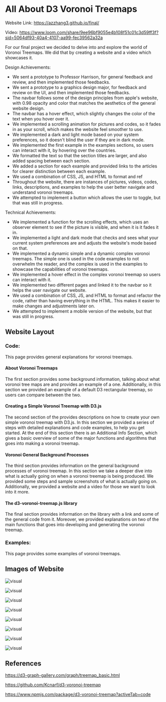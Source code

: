 All About D3 Voronoi Treemaps
===

Website Link: https://azzhang3.github.io/final/

Video: https://www.loom.com/share/9ee96bf9055e4b108f51c01c3d59ff3f?sid=5064df93-40a4-4107-aa99-fec39562a32a

For our final project we decided to delve into and explore the world of Voronoi Treemaps. We did that by creating a website and a video which showcases it.

Design Achievements:
- We sent a prototype to Professor Harrison, for general feedback and review, and then implemented those feedbacks.
- We sent a prototype to a graphics design major, for feedback and review on the UI, and then implemented those feedbacks.
- The navbar follows some of the design principles from apple's website, with 0.98 opacity and color that matches the aesthetics of the general website design.
- The navbar has a hover effect, which slightly changes the color of the text when you hover over it. 
- We implemented a scrolling animation for pictures and codes, so it fades in as your scroll, which makes the website feel smoother to use.
- We implemented a dark and light mode based on your system preferences, so it doesn't blind the user if they are in dark mode.
- We implemented the first example in the examples sections, so users can interact with it, by hovering over the countries.
- We formatted the text so that the section titles are larger, and also added spacing between each section.
- We added a section for each example and provided links to the articles for clearer distinction between each example.
- We used a combination of CSS, JS, and HTML to format and ref
- Throughout the website, there are instances of pictures, videos, codes, links, descriptions, and examples to help the user better navigate and understand voronoi treemaps.
- We attempted to implement a button which allows the user to toggle, but that was still in progress.

Technical Achievements:
- We implemented a function for the scrolling effects, which uses an observer element to see if the picture is visible, and when it is it fades it in.
- We implemented a light and dark mode that checks and sees what your current system preferences are and adjusts the website's mode based on that. 
- We implemented a dynamic simple and a dynamic complex voronoi treemaps. The simple one is used in the code examples to not overwhelm the reader, and the complex is used in the examples to showcase the capabilities of voronoi treemaps.
- We implemented a hover effect in the complex voronoi treemap so users can interact with it. 
- We implemented two different pages and linked it to the navbar so it helps the user navigate our website.
- We used a combination of CSS, JS, and HTML to format and refactor the code, rather than having everything in the HTML. This makes it easier to make changes and adjustments later on.
- We attempted to implement a mobile version of the website, but that was still in progress.

Website Layout
---
### Code:
This page provides general explanations for voronoi treemaps.

#### About Voronoi Treemaps
The first section provides some background information, talking about what voronoi tree maps are and provides an example of a one. Additionally, in this section we provided an example of a default D3 rectangular treemap, so users can compare between the two. 

#### Creating a Simple Voronoi Treemap with D3.js
The second section of the provides descriptions on how to create your own simple voronoi treemap with D3.js. In this section we provided a series of steps with detailed explanations and code examples, to help you get started. At the end of this section there is an Additional Info Section, which gives a basic overview of some of the major functions and algorithms that goes into making a voronoi treemap.

#### Voronoi General Background Processes
The third section provides information on the general background processes of voronoi treemap. In this section we take a deeper dive into what is actually going on when a voronoi treemap is being produced. We provided some steps and sample screenshots of what is actually going on. Additionally, we provided a website and a video for those we want to look into it more.

#### The d3-voronoi-treemap.js library
The final section provides information on the library with a link and some of the general code from it. Moreover, we provided explanations on two of the main functions that goes into developing and generating the voronoi treemap.

### Examples:
This page provides some examples of voronoi treemaps.


Images of Website
---
![visual](readmeImg/pic1.png)

![visual](readmeImg/pic2.png)

![visual](readmeImg/pic3.png)

![visual](readmeImg/pic4.png)

![visual](readmeImg/pic5.png)

![visual](readmeImg/pic6.png)

![visual](readmeImg/pic7.png)

![visual](readmeImg/pic8.png)


References
---
https://d3-graph-gallery.com/graph/treemap_basic.html

https://github.com/Kcnarf/d3-voronoi-treemap

https://www.npmjs.com/package/d3-voronoi-treemap?activeTab=code
